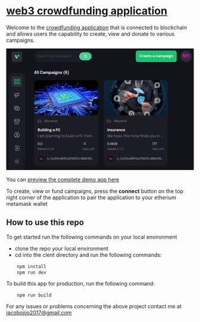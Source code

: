 # [web3 crowdfunding application](https://crowdfunding-ojijo.netlify.app/)

Welcome to the [crowdfunding application](https://crowdfunding-ojijo.netlify.app/) that is connected to blockchain and allows users the capability to create, view and donate to various campaigns.


![crowdfunding](https://github.com/Jacobojijo/mark_down_language/blob/main/crowd.png?raw=true)

You can [preview the complete demo app here](https://crowdfunding-ojijo.netlify.app/)

To create, view or fund campaigns, press the **connect** button  on the top right corner of the application to pair the application to your etherium metamask wallet 


## How to use this repo
To get started run the following commands on your local environment

* clone the repo your local environment
* cd into the clent directory and run the following commands:

```node
    npm install
    npm run dev
```

To build this app for production, run the following command: 

```node
    npm run build
```

For any issues or problems concerning the above project contact me at [jacobojijo2017@gmail.com](mailto:jacobojijo2017@gmail.com)

